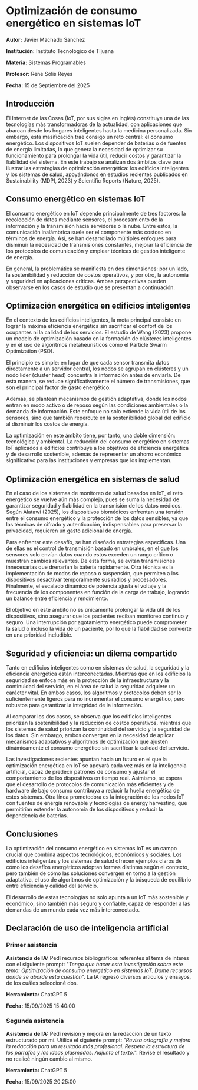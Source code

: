 # Optimización de consumo energético en sistemas IoT
**Autor:** Javier Machado Sanchez
  
**Institución:** Instituto Tecnológico de Tijuana
  
**Materia:** Sistemas Programables
  
**Profesor:** Rene Solis Reyes
  
**Fecha:** 15 de Septiembre del 2025
## Introducción
El Internet de las Cosas (IoT, por sus siglas en inglés) constituye una de las tecnologías más transformadoras de la actualidad, con aplicaciones que abarcan desde los hogares inteligentes hasta la medicina personalizada. Sin embargo, esta masificación trae consigo un reto central: el consumo energético. Los dispositivos IoT suelen depender de baterías o de fuentes de energía limitadas, lo que genera la necesidad de optimizar su funcionamiento para prolongar la vida útil, reducir costos y garantizar la fiabilidad del sistema. En este trabajo se analizan dos ámbitos clave para ilustrar las estrategias de optimización energética: los edificios inteligentes y los sistemas de salud, apoyándonos en estudios recientes publicados en Sustainability (MDPI, 2023) y Scientific Reports (Nature, 2025).
## Consumo energético en sistemas IoT
El consumo energético en IoT depende principalmente de tres factores: la recolección de datos mediante sensores, el procesamiento de la información y la transmisión hacia servidores o la nube. Entre estos, la comunicación inalámbrica suele ser el componente más costoso en términos de energía. Así, se han desarrollado múltiples enfoques para disminuir la necesidad de transmisiones constantes, mejorar la eficiencia de los protocolos de comunicación y emplear técnicas de gestión inteligente de energía.  
  
En general, la problemática se manifiesta en dos dimensiones: por un lado, la sostenibilidad y reducción de costos operativos, y por otro, la autonomía y seguridad en aplicaciones críticas. Ambas perspectivas pueden observarse en los casos de estudio que se presentan a continuación.
## Optimización energética en edificios inteligentes
En el contexto de los edificios inteligentes, la meta principal consiste en lograr la máxima eficiencia energética sin sacrificar el confort de los ocupantes ni la calidad de los servicios. El estudio de Wang (2023) propone un modelo de optimización basado en la formación de clústeres inteligentes y en el uso de algoritmos metaheurísticos como el Particle Swarm Optimization (PSO).  
  
El principio es simple: en lugar de que cada sensor transmita datos directamente a un servidor central, los nodos se agrupan en clústeres y un nodo líder (cluster head) concentra la información antes de enviarla. De esta manera, se reduce significativamente el número de transmisiones, que son el principal factor de gasto energético.
  
Además, se plantean mecanismos de gestión adaptativa, donde los nodos entran en modo activo o de reposo según las condiciones ambientales o la demanda de información. Este enfoque no solo extiende la vida útil de los sensores, sino que también repercute en la sostenibilidad global del edificio al disminuir los costos de energía.
  
La optimización en este ámbito tiene, por tanto, una doble dimensión: tecnológica y ambiental. La reducción del consumo energético en sistemas IoT aplicados a edificios contribuye a los objetivos de eficiencia energética y de desarrollo sostenible, además de representar un ahorro económico significativo para las instituciones y empresas que los implementan.
## Optimización energética en sistemas de salud
En el caso de los sistemas de monitoreo de salud basados en IoT, el reto energético se vuelve aún más complejo, pues se suma la necesidad de garantizar seguridad y fiabilidad en la transmisión de los datos médicos. Según Alatawi (2025), los dispositivos biomédicos enfrentan una tensión entre el consumo energético y la protección de los datos sensibles, ya que las técnicas de cifrado y autenticación, indispensables para preservar la privacidad, requieren un gasto adicional de energía.
  
Para enfrentar este desafío, se han diseñado estrategias específicas. Una de ellas es el control de transmisión basado en umbrales, en el que los sensores solo envían datos cuando estos exceden un rango crítico o muestran cambios relevantes. De esta forma, se evitan transmisiones innecesarias que drenarían la batería rápidamente. Otra técnica es la implementación de modos de reposo o suspensión, que permiten a los dispositivos desactivar temporalmente sus radios y procesadores. Finalmente, el escalado dinámico de potencia ajusta el voltaje y la frecuencia de los componentes en función de la carga de trabajo, logrando un balance entre eficiencia y rendimiento.
  
El objetivo en este ámbito no es únicamente prolongar la vida útil de los dispositivos, sino asegurar que los pacientes reciban monitoreo continuo y seguro. Una interrupción por agotamiento energético puede comprometer la salud o incluso la vida de un paciente, por lo que la fiabilidad se convierte en una prioridad ineludible.
## Seguridad y eficiencia: un dilema compartido
Tanto en edificios inteligentes como en sistemas de salud, la seguridad y la eficiencia energética están interconectadas. Mientras que en los edificios la seguridad se enfoca más en la protección de la infraestructura y la continuidad del servicio, en el área de salud la seguridad adquiere un carácter vital. En ambos casos, los algoritmos y protocolos deben ser lo suficientemente ligeros para no incrementar el consumo energético, pero robustos para garantizar la integridad de la información.
  
Al comparar los dos casos, se observa que los edificios inteligentes priorizan la sostenibilidad y la reducción de costos operativos, mientras que los sistemas de salud priorizan la continuidad del servicio y la seguridad de los datos. Sin embargo, ambos convergen en la necesidad de aplicar mecanismos adaptativos y algoritmos de optimización que ajusten dinámicamente el consumo energético sin sacrificar la calidad del servicio.
  
Las investigaciones recientes apuntan hacia un futuro en el que la optimización energética en IoT se apoyará cada vez más en la inteligencia artificial, capaz de predecir patrones de consumo y ajustar el comportamiento de los dispositivos en tiempo real. Asimismo, se espera que el desarrollo de protocolos de comunicación más eficientes y de hardware de bajo consumo contribuya a reducir la huella energética de estos sistemas. Otra línea prometedora es la integración de los nodos IoT con fuentes de energía renovable y tecnologías de energy harvesting, que permitirían extender la autonomía de los dispositivos y reducir la dependencia de baterías.
## Conclusiones
La optimización del consumo energético en sistemas IoT es un campo crucial que combina aspectos tecnológicos, económicos y sociales. Los edificios inteligentes y los sistemas de salud ofrecen ejemplos claros de cómo los desafíos energéticos adoptan formas distintas según el contexto, pero también de cómo las soluciones convergen en torno a la gestión adaptativa, el uso de algoritmos de optimización y la búsqueda de equilibrio entre eficiencia y calidad del servicio.
  
El desarrollo de estas tecnologías no solo apunta a un IoT más sostenible y económico, sino también más seguro y confiable, capaz de responder a las demandas de un mundo cada vez más interconectado.
## Declaración de uso de inteligencia artificial
### Primer asistencia
**Asistencia de IA:** Pedí recursos bibliograficos referentes al tema de interes con el siguiente prompt: "*Tengo que hacer esta investigación sobre este tema: Optimización de consumo energético en sistemas IoT. Dame recursos donde se aborde esta cuestión*". La IA regresó diversos articulos y ensayos, de los cuáles seleccioné dos.
  
**Herramienta:** ChatGPT 5
  
**Fecha:** 15/09/2025 15:40:00
### Segunda asistencia
**Asistencia de IA:** Pedí revisión y mejora en la redacción de un texto estructurado por mí. Utilicé el siguiente prompt: "*Revisa ortografía y mejora la redacción para un resultado más profesional. Respeta la estructura de los parrafos y las ideas plasmadas. Adjunto el texto.*". Revisé el resultado y no realicé ningún cambio al mismo.

**Herramienta:** ChatGPT 5
  
**Fecha:** 15/09/2025 20:25:00
